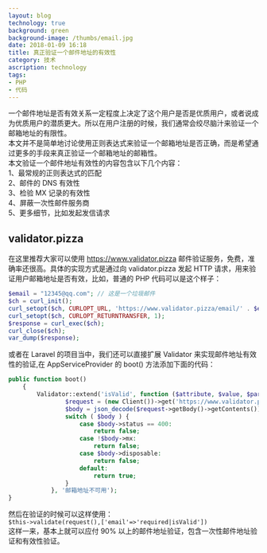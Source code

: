 ```yaml
---
layout: blog
technology: true
background: green
background-image: /thumbs/email.jpg
date: 2018-01-09 16:18
title: 真正验证一个邮件地址的有效性
category: 技术
ascription: technology
tags:
- PHP
- 代码
---
```


一个邮件地址是否有效关系一定程度上决定了这个用户是否是优质用户，或者说成为优质用户的潜质更大。所以在用户注册的时候，我们通常会绞尽脑汁来验证一个邮箱地址的有限性。  
本文并不是简单地讨论使用正则表达式来验证一个邮箱地址是否正确，而是希望通过更多的手段来真正验证一个邮箱地址的邮箱性。  
本文验证一个邮件地址有效性的内容包含以下几个内容：  
1、最常规的正则表达式的匹配  
2、邮件的 DNS 有效性  
3、检验 MX 记录的有效性  
4、屏蔽一次性邮件服务商  
5、更多细节，比如发起发信请求  
## **validator.pizza**
在这里推荐大家可以使用 https://www.validator.pizza 邮件验证服务，免费，准确率还很高。具体的实现方式是通过向 validator.pizza 发起 HTTP 请求，用来验证用户邮箱地址是否有效，比如，普通的 PHP 代码可以是这个样子：  
```php
$email = "12345@qq.com"; // 这是一个垃圾邮件
$ch = curl_init();
curl_setopt($ch, CURLOPT_URL, 'https://www.validator.pizza/email/' . $email);
curl_setopt($ch, CURLOPT_RETURNTRANSFER, 1);
$response = curl_exec($ch);
curl_close($ch);
var_dump($response);
```
或者在 Laravel 的项目当中，我们还可以直接扩展 Validator 来实现邮件地址有效性的验证,在 AppServiceProvider 的 boot() 方法添加下面的代码：  
```php
public function boot()
    {
        Validator::extend('isValid', function ($attribute, $value, $parameters, $validator) {
                $request = (new Client())->get('https://www.validator.pizza/email/' . $value);
                $body = json_decode($request->getBody()->getContents());
                switch ( $body ) {
                    case $body->status == 400:
                        return false;
                    case !$body->mx:
                        return false;
                    case $body->disposable:
                        return false;
                    default:
                        return true;
                }
            }, '邮箱地址不可用');
}        
```
然后在验证的时候可以这样使用：  
`$this->validate(request(),['email'=>'required|isValid'])`  
这样一来，基本上就可以应付 90% 以上的邮件地址验证，包含一次性邮件地址验证和有效性验证。